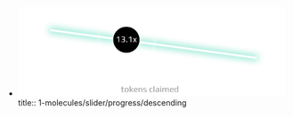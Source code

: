 - ![](https://raw.githubusercontent.com/cybercongress/prism/img-upload/components/1-molecules/progress-bar/descending.png)
  title:: 1-molecules/slider/progress/descending